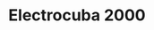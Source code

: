 ---
title: "Electrocuba 2000"
url: /ciudad-autonoma-de-buenos-aires/electrocuba-2000/
shop: Elektrisch
---